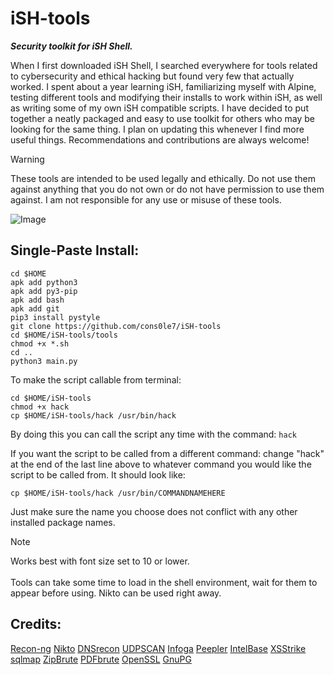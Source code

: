 # iSH-tools
***Security toolkit for iSH Shell.***

When I first downloaded iSH Shell, I searched everywhere for tools related to cybersecurity and ethical hacking but found very few that actually worked. I spent about a year learning iSH, familiarizing myself with Alpine, testing different tools and modifying their installs to work within iSH, as well as  writing some of my own iSH compatible scripts. I have decided to put together a neatly packaged and easy to use toolkit for others who may be looking for the same thing. I plan on updating this whenever I find more useful things. Recommendations and contributions are always welcome!
> [!Warning]
> These tools are intended to be used legally and ethically. Do not use them against anything that you do not own or do not have permission to use them against. I am not responsible for any use or misuse of these tools. 

![Image](https://github.com/user-attachments/assets/cd5c653c-e553-4ae8-941a-a7705195edf1) 

## Single-Paste Install: 
```
cd $HOME
apk add python3 
apk add py3-pip 
apk add bash
apk add git 
pip3 install pystyle 
git clone https://github.com/cons0le7/iSH-tools
cd $HOME/iSH-tools/tools
chmod +x *.sh
cd ..
python3 main.py
```
To make the script callable from terminal:
```
cd $HOME/iSH-tools
chmod +x hack
cp $HOME/iSH-tools/hack /usr/bin/hack
```
By doing this you can call the script any time with the command: `hack`

If you want the script to be called from a different command: 
change "hack" at the end of the last line above to whatever command you would like the script to be called from. It should look like: 

`
cp $HOME/iSH-tools/hack /usr/bin/COMMANDNAMEHERE
`

Just make sure the name you choose does not conflict with any other installed package names.

> [!Note]
> 
> Works best with font size set to 10 or lower. <br><br>
> Tools can take some time to load in the shell environment, wait for them to appear before using. Nikto can be used right away.
> <br>

## Credits: 

[Recon-ng](https://github.com/lanmaster53/recon-ng)
[Nikto](https://github.com/sullo/nikto)
[DNSrecon](https://github.com/darkoperator/dnsrecon) 
[UDPSCAN](https://github.com/cons0le7/UDPSCAN) 
[Infoga](https://github.com/The404Hacking/Infoga)
[Peepler](https://github.com/scarlmao/peepler)
[IntelBase](https://github.com/cons0le7/IntelBase-CLI) 
[XSStrike](https://github.com/s0md3v/XSStrike) 
[sqlmap](https://github.com/sqlmapproject/sqlmap) 
[ZipBrute](https://github.com/midwestcoder2020/FileBruteforcers)
[PDFbrute](https://github.com/midwestcoder2020/FileBruteforcers) 
[OpenSSL](http://openssl-library.org) 
[GnuPG](https://gnupg.org)

